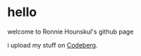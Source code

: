 # hello

welcome to Ronnie Hounskul's github page

i upload my stuff on [Codeberg](https://codeberg.org/veeronniecaw). 
